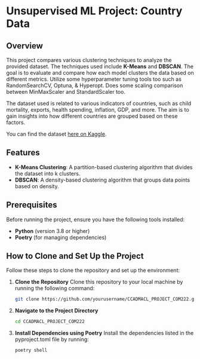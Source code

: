# Unsupervised ML Project: Country Data

## Overview

This project compares various clustering techniques to analyze the provided dataset. The techniques used include **K-Means** and **DBSCAN**. The goal is to evaluate and compare how each model clusters the data based on different metrics. Utilize some hyperparameter tuning tools too such as RandomSearchCV, Optuna, & Hyperopt. Does some scaling comparison between MinMaxScaler and StandardScaler too.

The dataset used is related to various indicators of countries, such as child mortality, exports, health spending, inflation, GDP, and more. The aim is to gain insights into how different countries are grouped based on these factors.

You can find the dataset [here on Kaggle](https://www.kaggle.com/datasets/rohan0301/unsupervised-learning-on-country-data?select=Country-data.csv).

## Features

- **K-Means Clustering**: A partition-based clustering algorithm that divides the dataset into k clusters.
- **DBSCAN**: A density-based clustering algorithm that groups data points based on density.

## Prerequisites

Before running the project, ensure you have the following tools installed:

- **Python** (version 3.8 or higher)
- **Poetry** (for managing dependencies)

## How to Clone and Set Up the Project

Follow these steps to clone the repository and set up the environment:

1. **Clone the Repository**
   Clone this repository to your local machine by running the following command:
   ```bash
   git clone https://github.com/yourusername/CCADMACL_PROJECT_COM222.git

2. **Navigate to the Project Directory**
   ```bash
   cd CCADMACL_PROJECT_COM222


3. **Install Dependencies using Poetry**
   Install the dependencies listed in the pyproject.toml file by running:
   ```bash
   poetry shell
